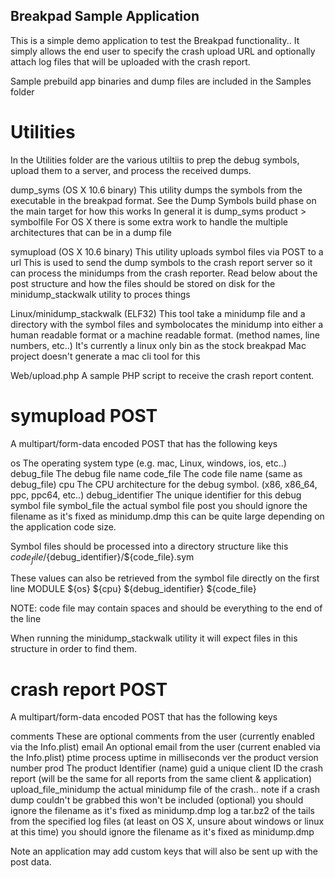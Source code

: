 Breakpad Sample Application
---------------------------

This is a simple demo application to test the Breakpad functionality..  It simply allows the end user to specify the crash upload URL and optionally attach log files that will be uploaded with the crash report.

Sample prebuild app binaries and dump files are included in the Samples folder

Utilities
=========
In the Utilities folder are the various utiltiis to prep the debug symbols, upload them to a server, and process the received dumps.

dump_syms (OS X 10.6 binary)
    This utility dumps the symbols from the executable in the breakpad format.
    See the Dump Symbols build phase on the main target for how this works
    In general it is dump_syms product > symbolfile
    For OS X there is some extra work to handle the multiple architectures that can be in a dump file

symupload (OS X 10.6 binary)
    This utility uploads symbol files via POST to a url
    This is used to send the dump symbols to the crash report server so it can process the minidumps from the crash reporter.
    Read below about the post structure and how the files should be stored on disk for the minidump_stackwalk utility to proces things

Linux/minidump_stackwalk (ELF32)
    This tool take a minidump file and a directory with the symbol files and symbolocates the minidump into either a human readable format or a machine readable format. (method names, line numbers, etc..)
    It's currently a linux only bin as the stock breakpad Mac project doesn't generate a mac cli tool for this

Web/upload.php
    A sample PHP script to receive the crash report content.

symupload POST
==============
A multipart/form-data encoded POST that has the following keys

os
    The operating system type (e.g. mac, Linux, windows, ios, etc..)
debug_file
    The debug file name
code_file
    The code file name (same as debug_file)
cpu
    The CPU architecture for the debug symbol. (x86, x86_64, ppc, ppc64, etc..)
debug_identifier
    The unique identifier for this debug symbol file
symbol_file
    the actual symbol file post
    you should ignore the filename as it's fixed as minidump.dmp
    this can be quite large depending on the application code size.

Symbol files should be processed into a directory structure like this
${code_file}/${debug_identifier}/${code_file}.sym

These values can also be retrieved from the symbol file directly on the first line
MODULE ${os} ${cpu} ${debug_identifier} ${code_file}

NOTE: code file may contain spaces and should be everything to the end of the line

When running the minidump_stackwalk utility it will expect files in this structure in order to find them.

crash report POST
=================
A multipart/form-data encoded POST that has the following keys

comments
    These are optional comments from the user (currently enabled via the Info.plist)
email
    An optional email from the user (current enabled via the Info.plist)
ptime
    process uptime in milliseconds
ver
    the product version number
prod
    The product Identifier (name)
guid
    a unique client ID the crash report (will be the same for all reports from the same client & application)
upload_file_minidump
    the actual minidump file of the crash.. note if a crash dump couldn't be grabbed this won't be included (optional)
    you should ignore the filename as it's fixed as minidump.dmp
log
    a tar.bz2 of the tails from the specified log files (at least on OS X, unsure about windows or linux at this time)
    you should ignore the filename as it's fixed as minidump.dmp

Note an application may add custom keys that will also be sent up with the post data.

